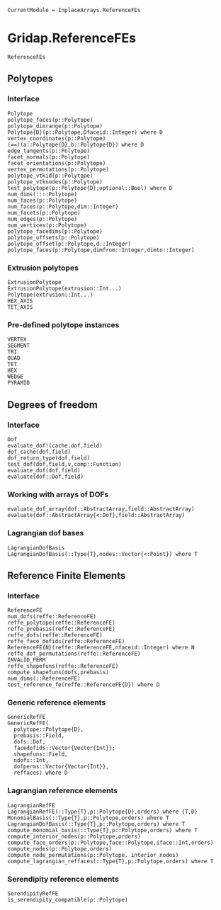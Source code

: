 ```@meta
CurrentModule = InplaceArrays.ReferenceFEs
```

# Gridap.ReferenceFEs

```@docs
ReferenceFEs
``` 

## Polytopes

### Interface

```@docs
Polytope
polytope_faces(p::Polytope)
polytope_dimrange(p::Polytope)
Polytope{D}(p::Polytope,Dfaceid::Integer) where D
vertex_coordinates(p::Polytope)
(==)(a::Polytope{D},b::Polytope{D}) where D
edge_tangents(p::Polytope)
facet_normals(p::Polytope)
facet_orientations(p::Polytope)
vertex_permutations(p::Polytope)
polytope_vtkid(p::Polytope)
polytope_vtknodes(p::Polytope)
test_polytope(p::Polytope{D};optional::Bool) where D
num_dims(::::Polytope)
num_faces(p::Polytope)
num_faces(p::Polytope,dim::Integer)
num_facets(p::Polytope)
num_edges(p::Polytope)
num_vertices(p::Polytope)
polytope_facedims(p::Polytope)
polytope_offsets(p::Polytope)
polytope_offset(p::Polytope,d::Integer)
polytope_faces(p::Polytope,dimfrom::Integer,dimto::Integer)
```
### Extrusion polytopes

```@docs
ExtrusionPolytope
ExtrusionPolytope(extrusion::Int...)
Polytope(extrusion::Int...)
HEX_AXIS
TET_AXIS
```

### Pre-defined polytope instances

```@docs
VERTEX
SEGMENT
TRI
QUAD
TET
HEX
WEDGE
PYRAMID
```
## Degrees of freedom

### Interface

```@docs
Dof
evaluate_dof!(cache,dof,field)
dof_cache(dof,field)
dof_return_type(dof,field)
test_dof(dof,field,v,comp::Function)
evaluate_dof(dof,field)
evaluate(dof::Dof,field)
```

### Working with arrays of DOFs

```@docs
evaluate_dof_array(dof::AbstractArray,field::AbstractArray)
evaluate(dof::AbstractArray{<:Dof},field::AbstractArray)
```
### Lagrangian dof bases

```@docs
LagrangianDofBasis
LagrangianDofBasis(::Type{T},nodes::Vector{<:Point}) where T
```

## Reference Finite Elements

### Interface

```@docs
ReferenceFE
num_dofs(reffe::ReferenceFE)
reffe_polytope(reffe::ReferenceFE)
reffe_prebasis(reffe::ReferenceFE)
reffe_dofs(reffe::ReferenceFE)
reffe_face_dofids(reffe::ReferenceFE)
ReferenceFE{N}(reffe::ReferenceFE,nfaceid::Integer) where N
reffe_dof_permutations(reffe::ReferenceFE)
INVALID_PERM
reffe_shapefuns(reffe::ReferenceFE)
compute_shapefuns(dofs,prebasis)
num_dims(::ReferenceFE)
test_reference_fe(reffe::ReferenceFE{D}) where D
```

### Generic reference elements

```@docs
GenericRefFE
GenericRefFE(
  polytope::Polytope{D},
  prebasis::Field,
  dofs::Dof,
  facedofids::Vector{Vector{Int}};
  shapefuns::Field,
  ndofs::Int,
  dofperms::Vector{Vector{Int}},
  reffaces) where D
```

### Lagrangian reference elements

```@docs
LagrangianRefFE
LagrangianRefFE(::Type{T},p::Polytope{D},orders) where {T,D}
MonomialBasis(::Type{T},p::Polytope,orders) where T
LagrangianDofBasis(::Type{T},p::Polytope,orders) where T
compute_monomial_basis(::Type{T},p::Polytope,orders) where T
compute_interior_nodes(p::Polytope,orders)
compute_face_orders(p::Polytope,face::Polytope,iface::Int,orders)
compute_nodes(p::Polytope,orders)
compute_node_permutations(p::Polytope, interior_nodes)
compute_lagrangian_reffaces(::Type{T},p::Polytope,orders) where T
```
### Serendipity reference elements

```@docs
SerendipityRefFE
is_serendipity_compatible(p::Polytope)
```

